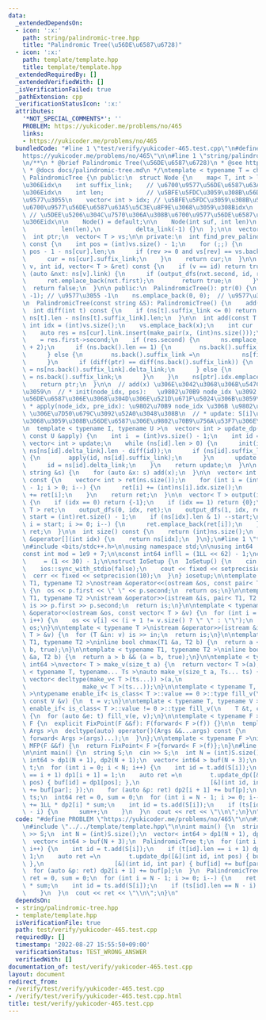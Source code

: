 ```yaml
---
data:
  _extendedDependsOn:
  - icon: ':x:'
    path: string/palindromic-tree.hpp
    title: "Palindromic Tree(\u56DE\u6587\u6728)"
  - icon: ':x:'
    path: template/template.hpp
    title: template/template.hpp
  _extendedRequiredBy: []
  _extendedVerifiedWith: []
  _isVerificationFailed: true
  _pathExtension: cpp
  _verificationStatusIcon: ':x:'
  attributes:
    '*NOT_SPECIAL_COMMENTS*': ''
    PROBLEM: https://yukicoder.me/problems/no/465
    links:
    - https://yukicoder.me/problems/no/465
  bundledCode: "#line 1 \"test/verify/yukicoder-465.test.cpp\"\n#define PROBLEM \"\
    https://yukicoder.me/problems/no/465\"\n\n#line 1 \"string/palindromic-tree.hpp\"\
    \n/**\n * @brief Palindromic Tree(\u56DE\u6587\u6728)\n * @see https://math314.hateblo.jp/entry/2016/12/19/005919\n\
    \ * @docs docs/palindromic-tree.md\n */\ntemplate < typename T = char >\nstruct\
    \ PalindromicTree {\n public:\n  struct Node {\n    map< T, int > link; // \u5B50\
    \u306Eidx\n    int suffix_link;    // \u6700\u9577\u56DE\u6587\u63A5\u5C3E\u8F9E\
    \u306Eidx\n    int len;            // \u5BFE\u5FDC\u3059\u308B\u56DE\u6587\u306E\
    \u9577\u3055\n    vector< int > idx; // \u5BFE\u5FDC\u3059\u308B\u56DE\u6587\u3092\
    \u6700\u9577\u56DE\u6587\u63A5\u5C3E\u8F9E\u3068\u3059\u308Bidx\n    int delta_link;\
    \ // \u5DEE\u5206\u304C\u7570\u306A\u308B\u6700\u9577\u56DE\u6587\u63A5\u5C3E\u8F9E\
    \u306Eidx\n\n    Node() = default;\n\n    Node(int suf, int len)\n        : suffix_link(suf),\n\
    \          len(len),\n          delta_link(-1) {}\n  };\n\n  vector< Node > ns;\n\
    \  int ptr;\n  vector< T > vs;\n\n private:\n  int find_prev_palindrome(int cur)\
    \ const {\n    int pos = (int)vs.size() - 1;\n    for (;;) {\n      int rev =\
    \ pos - 1 - ns[cur].len;\n      if (rev >= 0 and vs[rev] == vs.back()) break;\n\
    \      cur = ns[cur].suffix_link;\n    }\n    return cur;\n  }\n\n  bool output_dfs(int\
    \ v, int id, vector< T > &ret) const {\n    if (v == id) return true;\n    for\
    \ (auto &nxt: ns[v].link) {\n      if (output_dfs(nxt.second, id, ret)) {\n  \
    \      ret.emplace_back(nxt.first);\n        return true;\n      }\n    }\n  \
    \  return false;\n  }\n\n public:\n  PalindromicTree(): ptr(0) {\n    ns.emplace_back(0,\
    \ -1); // \u9577\u3055 -1\n    ns.emplace_back(0, 0);  // \u9577\u3055 0\n  }\n\
    \n  PalindromicTree(const string &S): PalindromicTree() {\n    add(S);\n  }\n\n\
    \  int diff(int t) const {\n    if (ns[t].suffix_link <= 0) return -1;\n    return\
    \ ns[t].len - ns[ns[t].suffix_link].len;\n  }\n\n  int add(const T &x) {\n   \
    \ int idx = (int)vs.size();\n    vs.emplace_back(x);\n    int cur  = find_prev_palindrome(ptr);\n\
    \    auto res = ns[cur].link.insert(make_pair(x, (int)ns.size()));\n    ptr  \
    \    = res.first->second;\n    if (res.second) {\n      ns.emplace_back(-1, ns[cur].len\
    \ + 2);\n      if (ns.back().len == 1) {\n        ns.back().suffix_link = 1;\n\
    \      } else {\n        ns.back().suffix_link =\n            ns[find_prev_palindrome(ns[cur].suffix_link)].link[x];\n\
    \      }\n      if (diff(ptr) == diff(ns.back().suffix_link)) {\n        ns.back().delta_link\
    \ = ns[ns.back().suffix_link].delta_link;\n      } else {\n        ns.back().delta_link\
    \ = ns.back().suffix_link;\n      }\n    }\n    ns[ptr].idx.emplace_back(idx);\n\
    \    return ptr;\n  }\n\n  // add(x) \u306E\u3042\u3068\u306B\u547C\u3073\u51FA\
    \u3059\n  // * init(node_idx, pos):   \u9802\u70B9 node_idx \u3092 S[pos,i] \u304C\
    \u56DE\u6587\u306E\u3068\u304D\u306E\u521D\u671F\u5024\u306B\u3059\u308B\n  //\
    \ * apply(node_idx, pre_idx): \u9802\u70B9 node_idx \u306B \u9802\u70B9 pre_idx\
    \ \u306E\u7D50\u679C\u3092\u52A0\u3048\u308B\n  // * update: S[i]\u3092\u672B\u5C3E\
    \u3068\u3059\u308B\u56DE\u6587\u306E\u9802\u70B9\u756A\u53F7\u306E\u96C6\u5408\
    \n  template < typename I, typename U >\n  vector< int > update_dp(const I &init,\
    \ const U &apply) {\n    int i  = (int)vs.size() - 1;\n    int id = ptr;\n   \
    \ vector< int > update;\n    while (ns[id].len > 0) {\n      init(id, i + 1 -\
    \ ns[ns[id].delta_link].len - diff(id));\n      if (ns[id].suffix_link != ns[id].delta_link)\
    \ {\n        apply(id, ns[id].suffix_link);\n      }\n      update.emplace_back(id);\n\
    \      id = ns[id].delta_link;\n    }\n    return update;\n  }\n\n  void add(const\
    \ string &s) {\n    for (auto &x: s) add(x);\n  }\n\n  vector< int > build_frequency()\
    \ const {\n    vector< int > ret(ns.size());\n    for (int i = (int)ns.size()\
    \ - 1; i > 0; i--) {\n      ret[i] += (int)ns[i].idx.size();\n      ret[ns[i].suffix_link]\
    \ += ret[i];\n    }\n    return ret;\n  }\n\n  vector< T > output(int idx) const\
    \ {\n    if (idx == 0) return {-1};\n    if (idx == 1) return {0};\n    vector<\
    \ T > ret;\n    output_dfs(0, idx, ret);\n    output_dfs(1, idx, ret);\n    int\
    \ start = (int)ret.size() - 1;\n    if (ns[idx].len & 1) --start;\n    for (int\
    \ i = start; i >= 0; i--) {\n      ret.emplace_back(ret[i]);\n    }\n    return\
    \ ret;\n  }\n\n  int size() const {\n    return (int)ns.size();\n  }\n\n  Node\
    \ &operator[](int idx) {\n    return ns[idx];\n  }\n};\n#line 1 \"template/template.hpp\"\
    \n#include <bits/stdc++.h>\n\nusing namespace std;\n\nusing int64   = long long;\n\
    const int mod = 1e9 + 7;\n\nconst int64 infll = (1LL << 62) - 1;\nconst int inf\
    \     = (1 << 30) - 1;\n\nstruct IoSetup {\n  IoSetup() {\n    cin.tie(nullptr);\n\
    \    ios::sync_with_stdio(false);\n    cout << fixed << setprecision(10);\n  \
    \  cerr << fixed << setprecision(10);\n  }\n} iosetup;\n\ntemplate < typename\
    \ T1, typename T2 >\nostream &operator<<(ostream &os, const pair< T1, T2 > &p)\
    \ {\n  os << p.first << \" \" << p.second;\n  return os;\n}\n\ntemplate < typename\
    \ T1, typename T2 >\nistream &operator>>(istream &is, pair< T1, T2 > &p) {\n \
    \ is >> p.first >> p.second;\n  return is;\n}\n\ntemplate < typename T >\nostream\
    \ &operator<<(ostream &os, const vector< T > &v) {\n  for (int i = 0; i < (int)v.size();\
    \ i++) {\n    os << v[i] << (i + 1 != v.size() ? \" \" : \"\");\n  }\n  return\
    \ os;\n}\n\ntemplate < typename T >\nistream &operator>>(istream &is, vector<\
    \ T > &v) {\n  for (T &in: v) is >> in;\n  return is;\n}\n\ntemplate < typename\
    \ T1, typename T2 >\ninline bool chmax(T1 &a, T2 b) {\n  return a < b && (a =\
    \ b, true);\n}\n\ntemplate < typename T1, typename T2 >\ninline bool chmin(T1\
    \ &a, T2 b) {\n  return a > b && (a = b, true);\n}\n\ntemplate < typename T =\
    \ int64 >\nvector< T > make_v(size_t a) {\n  return vector< T >(a);\n}\n\ntemplate\
    \ < typename T, typename... Ts >\nauto make_v(size_t a, Ts... ts) {\n  return\
    \ vector< decltype(make_v< T >(ts...)) >(a,\n                                \
    \                make_v< T >(ts...));\n}\n\ntemplate < typename T, typename V\
    \ >\ntypename enable_if< is_class< T >::value == 0 >::type fill_v(\n    T &t,\
    \ const V &v) {\n  t = v;\n}\n\ntemplate < typename T, typename V >\ntypename\
    \ enable_if< is_class< T >::value != 0 >::type fill_v(\n    T &t, const V &v)\
    \ {\n  for (auto &e: t) fill_v(e, v);\n}\n\ntemplate < typename F >\nstruct FixPoint:\
    \ F {\n  explicit FixPoint(F &&f): F(forward< F >(f)) {}\n\n  template < typename...\
    \ Args >\n  decltype(auto) operator()(Args &&...args) const {\n    return F::operator()(*this,\
    \ forward< Args >(args)...);\n  }\n};\n\ntemplate < typename F >\ninline decltype(auto)\
    \ MFP(F &&f) {\n  return FixPoint< F >{forward< F >(f)};\n}\n#line 5 \"test/verify/yukicoder-465.test.cpp\"\
    \n\nint main() {\n  string S;\n  cin >> S;\n  int N = (int)S.size();\n  vector<\
    \ int64 > dp1(N + 1), dp2(N + 1);\n  vector< int64 > buf(N + 3);\n  PalindromicTree\
    \ t;\n  for (int i = 0; i < N; i++) {\n    int id = t.add(S[i]);\n    if (t[id].len\
    \ == i + 1) dp1[i + 1] = 1;\n    auto ret =\n        t.update_dp([&](int id, int\
    \ pos) { buf[id] = dp1[pos]; },\n                    [&](int id, int par) { buf[id]\
    \ += buf[par]; });\n    for (auto &p: ret) dp2[i + 1] += buf[p];\n  }\n  PalindromicTree\
    \ ts;\n  int64 ret = 0, sum = 0;\n  for (int i = N - 1; i >= 0; i--) {\n    ret\
    \ += 1LL * dp2[i] * sum;\n    int id = ts.add(S[i]);\n    if (ts[id].len == N\
    \ - i) {\n      sum++;\n    }\n  }\n  cout << ret << \"\\n\";\n}\n"
  code: "#define PROBLEM \"https://yukicoder.me/problems/no/465\"\n\n#include \"../../string/palindromic-tree.hpp\"\
    \n#include \"../../template/template.hpp\"\n\nint main() {\n  string S;\n  cin\
    \ >> S;\n  int N = (int)S.size();\n  vector< int64 > dp1(N + 1), dp2(N + 1);\n\
    \  vector< int64 > buf(N + 3);\n  PalindromicTree t;\n  for (int i = 0; i < N;\
    \ i++) {\n    int id = t.add(S[i]);\n    if (t[id].len == i + 1) dp1[i + 1] =\
    \ 1;\n    auto ret =\n        t.update_dp([&](int id, int pos) { buf[id] = dp1[pos];\
    \ },\n                    [&](int id, int par) { buf[id] += buf[par]; });\n  \
    \  for (auto &p: ret) dp2[i + 1] += buf[p];\n  }\n  PalindromicTree ts;\n  int64\
    \ ret = 0, sum = 0;\n  for (int i = N - 1; i >= 0; i--) {\n    ret += 1LL * dp2[i]\
    \ * sum;\n    int id = ts.add(S[i]);\n    if (ts[id].len == N - i) {\n      sum++;\n\
    \    }\n  }\n  cout << ret << \"\\n\";\n}\n"
  dependsOn:
  - string/palindromic-tree.hpp
  - template/template.hpp
  isVerificationFile: true
  path: test/verify/yukicoder-465.test.cpp
  requiredBy: []
  timestamp: '2022-08-27 15:55:50+09:00'
  verificationStatus: TEST_WRONG_ANSWER
  verifiedWith: []
documentation_of: test/verify/yukicoder-465.test.cpp
layout: document
redirect_from:
- /verify/test/verify/yukicoder-465.test.cpp
- /verify/test/verify/yukicoder-465.test.cpp.html
title: test/verify/yukicoder-465.test.cpp
---
```

